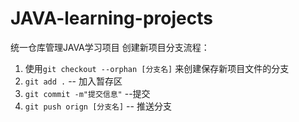 # JAVA-learning-projects

统一仓库管理JAVA学习项目
创建新项目分支流程：
1. 使用```git checkout --orphan [分支名]```  来创建保存新项目文件的分支
2. ```git add .```              -- 加入暂存区
3. ```git commit -m"提交信息"``` --提交
4. ```git push orign [分支名]``` -- 推送分支
